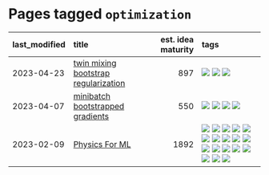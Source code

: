 # Pages tagged `optimization`

|last_modified|title|est. idea maturity|tags
|:---|:---|---:|:---|
|2023-04-23|[twin mixing bootstrap regularization](../twin_mixing_dropout.md)|897|[![](https://img.shields.io/badge/tag-experimental-4db4d2)](../tags/experimental.md) [![](https://img.shields.io/badge/tag-optimization-f14da)](../tags/optimization.md) [![](https://img.shields.io/badge/tag-scaling-936135)](../tags/scaling.md)|
|2023-04-07|[minibatch bootstrapped gradients](../minibatch-bootstrapped-gradients.md)|550|[![](https://img.shields.io/badge/tag-experimental-4db4d2)](../tags/experimental.md) [![](https://img.shields.io/badge/tag-optimization-f14da)](../tags/optimization.md) [![](https://img.shields.io/badge/tag-training-1043a5)](../tags/training.md) [![](https://img.shields.io/badge/tag-wip-ea1833)](../tags/wip.md)|
|2023-02-09|[Physics For ML](../physics_for_ml.md)|1892|[![](https://img.shields.io/badge/tag-brownianmotion-0e5ec)](../tags/brownianmotion.md) [![](https://img.shields.io/badge/tag-curriculum-36f98)](../tags/curriculum.md) [![](https://img.shields.io/badge/tag-curvature-3a9a4f)](../tags/curvature.md) [![](https://img.shields.io/badge/tag-education-d9f12f)](../tags/education.md) [![](https://img.shields.io/badge/tag-eigenvectors-fe76cf)](../tags/eigenvectors.md) [![](https://img.shields.io/badge/tag-gaugetheory-8fb3d)](../tags/gaugetheory.md) [![](https://img.shields.io/badge/tag-grouptheory-8a140)](../tags/grouptheory.md) [![](https://img.shields.io/badge/tag-machinelearning-35d420)](../tags/machinelearning.md) [![](https://img.shields.io/badge/tag-manifolds-83cbca)](../tags/manifolds.md) [![](https://img.shields.io/badge/tag-ode-e33481)](../tags/ode.md) [![](https://img.shields.io/badge/tag-optimization-f14da)](../tags/optimization.md) [![](https://img.shields.io/badge/tag-pde-b59164)](../tags/pde.md) [![](https://img.shields.io/badge/tag-physics-2b1224)](../tags/physics.md) [![](https://img.shields.io/badge/tag-probabilityfields-869cae)](../tags/probabilityfields.md) [![](https://img.shields.io/badge/tag-quantummechanics-3c7f53)](../tags/quantummechanics.md) [![](https://img.shields.io/badge/tag-relativity-22d494)](../tags/relativity.md) [![](https://img.shields.io/badge/tag-tensorcalculus-90446b)](../tags/tensorcalculus.md) [![](https://img.shields.io/badge/tag-textbook-35d2ce)](../tags/textbook.md)|